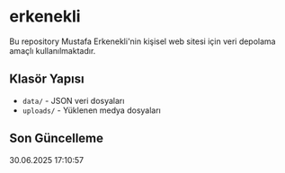 # erkenekli

Bu repository Mustafa Erkenekli'nin kişisel web sitesi için veri depolama amaçlı kullanılmaktadır.

## Klasör Yapısı

- `data/` - JSON veri dosyaları
- `uploads/` - Yüklenen medya dosyaları

## Son Güncelleme

30.06.2025 17:10:57
